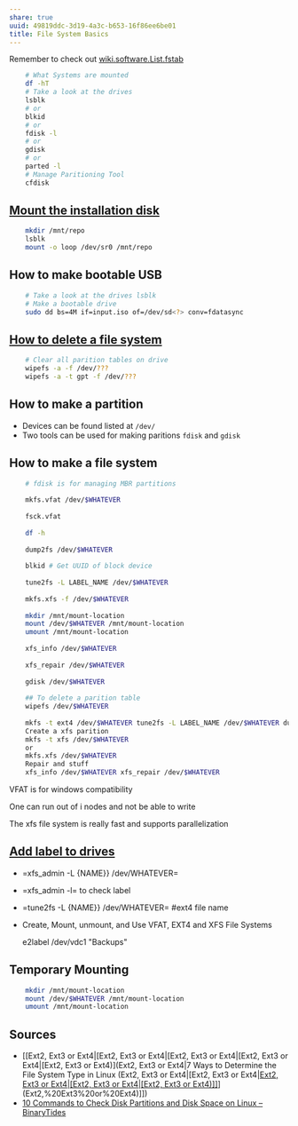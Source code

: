 ```yaml
---
share: true
uuid: 49819ddc-3d19-4a3c-b653-16f86ee6be01
title: File System Basics
---
```

Remember to check out [wiki.software.List.fstab](/undefined)

``` bash
    # What Systems are mounted
    df -hT
    # Take a look at the drives
    lsblk
    # or
    blkid
    # or
    fdisk -l
    # or
    gdisk
    # or
    parted -l
    # Manage Paritioning Tool
    cfdisk
```

## [Mount the installation disk](https://www.cyberciti.biz/tips/how-to-mount-iso-image-under-linux.html)


``` bash
    mkdir /mnt/repo
    lsblk
    mount -o loop /dev/sr0 /mnt/repo
```

## How to make bootable USB

``` bash
    # Take a look at the drives lsblk
    # Make a bootable drive
    sudo dd bs=4M if=input.iso of=/dev/sd<?> conv=fdatasync
```

## [How to delete a file system](https://www.golinuxhub.com/2018/05/how-to-cleardelete-partition-table-disk-linux/)

``` bash
    # Clear all parition tables on drive
    wipefs -a -f /dev/???
    wipefs -a -t gpt -f /dev/???
```


## How to make a partition


*   Devices can be found listed at `/dev/`
*   Two tools can be used for making paritions `fdisk` and `gdisk`

## How to make a file system

``` bash
    # fdisk is for managing MBR partitions 
    
    mkfs.vfat /dev/$WHATEVER
    
    fsck.vfat
    
    df -h
    
    dump2fs /dev/$WHATEVER
    
    blkid # Get UUID of block device
    
    tune2fs -L LABEL_NAME /dev/$WHATEVER
    
    mkfs.xfs -f /dev/$WHATEVER
    
    mkdir /mnt/mount-location
    mount /dev/$WHATEVER /mnt/mount-location
    umount /mnt/mount-location
    
    xfs_info /dev/$WHATEVER
    
    xfs_repair /dev/$WHATEVER
    
    gdisk /dev/$WHATEVER
    
    ## To delete a parition table
    wipefs /dev/$WHATEVER
    
    mkfs -t ext4 /dev/$WHATEVER tune2fs -L LABEL_NAME /dev/$WHATEVER dump2fs /dev/$WHATEVER #+end_src ** Create a xfs file system #+begin_src bash
    Create a xfs parition
    mkfs -t xfs /dev/$WHATEVER
    or
    mkfs.xfs /dev/$WHATEVER
    Repair and stuff
    xfs_info /dev/$WHATEVER xfs_repair /dev/$WHATEVER
```

VFAT is for windows compatibility

One can run out of i nodes and not be able to write

The xfs file system is really fast and supports parallelization

## [Add label to drives](https://linuxconfig.org/how-to-label-hard-drive-partition-under-linux)


*   \=xfs\_admin -L {NAME}} /dev/WHATEVER=
*   \=xfs\_admin -l= to check label
*   \=tune2fs -L {NAME}} /dev/WHATEVER= #ext4 file name
*   Create, Mount, unmount, and Use VFAT, EXT4 and XFS File Systems

    e2label /dev/vdc1 "Backups"

## Temporary Mounting

``` bash
    mkdir /mnt/mount-location 
    mount /dev/$WHATEVER /mnt/mount-location
    umount /mnt/mount-location
```

## Sources

* [[Ext2, Ext3 or Ext4|[Ext2, Ext3 or Ext4|[Ext2, Ext3 or Ext4|[Ext2, Ext3 or Ext4|[Ext2, Ext3 or Ext4)](Ext2, Ext3 or Ext4|7 Ways to Determine the File System Type in Linux (Ext2, Ext3 or Ext4|[Ext2, Ext3 or Ext4|[Ext2, Ext3 or Ext4|[Ext2, Ext3 or Ext4|[Ext2, Ext3 or Ext4)]]](Ext2,%20Ext3%20or%20Ext4)](Ext2,%20Ext3%20or%20Ext4)]])
* [10 Commands to Check Disk Partitions and Disk Space on Linux – BinaryTides](https://www.binarytides.com/linux-command-check-disk-partitions/)